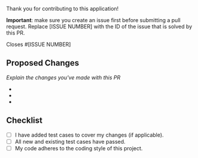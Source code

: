 Thank you for contributing to this application!

**Important**: make sure you create an issue first before submitting a pull request. Replace [ISSUE NUMBER] with the ID of the issue that is solved by this PR.

Closes #[ISSUE NUMBER]

## Proposed Changes
_Explain the changes you've made with this PR_

-
-
-

## Checklist

- [ ] I have added test cases to cover my changes (if applicable).
- [ ] All new and existing test cases have passed.
- [ ] My code adheres to the coding style of this project.
